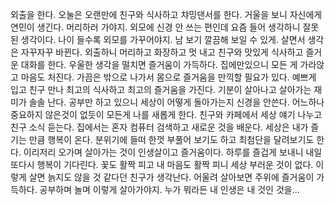 
외출을 한다. 오눌은 오랜만에 친구와 식사하고 챠밍댄서를 한다.
거울을 보니 자신에게 연민이 생긴다. 머리하러 가야지.
외모에 신경 안 쓰는 편인데 요즘 들어 생각하니 잘못된 생각이다.
나이 들수록 외모를 가꾸어야지. 남 보기 깔끔해 보일 수 있게.
살면서 생각은 자꾸자꾸 바뀐다. 
외출하니 머리하고 화장하고 멋 내고
친구와 맛있게 식사하고 즐거운 대화를 한다.
우울한 생각을 떨치면 즐거움이 가득하다.
집에만있으니 모든 게 가라앉고 마음도 처진다.
가끔은 밖으로 나가서 몸으로 즐거움을 만끽할 필요가 있다.
예쁘게 입고 친구 만나 최고의 식사하고 최고의 즐거움을 가진다.
기분이 살아나고 살아가는 재미가 솔솔 난다.
공부만 하고 있으니 세상이 어떻게 돌아가는지 신경을 안쓴다.
어느하나 중요하지 않은것이 없듯이 모든게 나를 새롭게 한다.
친구와 카페에서 세상 얘기 나누고 친구 소식 듣는다. 
집에서는 혼자 컴퓨터 검색하고 새로운 것을 배운다.
세상은 내가 즐기는 만큼 행복이 온다.
분위기에 들떠 한껏 부풀어 보기도 하고 최첨단을 달려보기도 한다.
이리저리 오가며 살아가는 것이 인생살이고 즐거움이다.
하루를 즐겁게 보내니 내일 또다시 행복이 기다린다.
꽃도 활짝 피고 내 마음도 활짝 피니 세상 부러운 것이 없다.
이렇게 살면 늙지도 않을 것 같다던 친구가 생각난다.
어울려 살아보면 주위에 즐거움이 가득하다.
공부하며 놀며 이렇게 살아가야지.
누가 뭐라든 내 인생은 내 것인 것을...